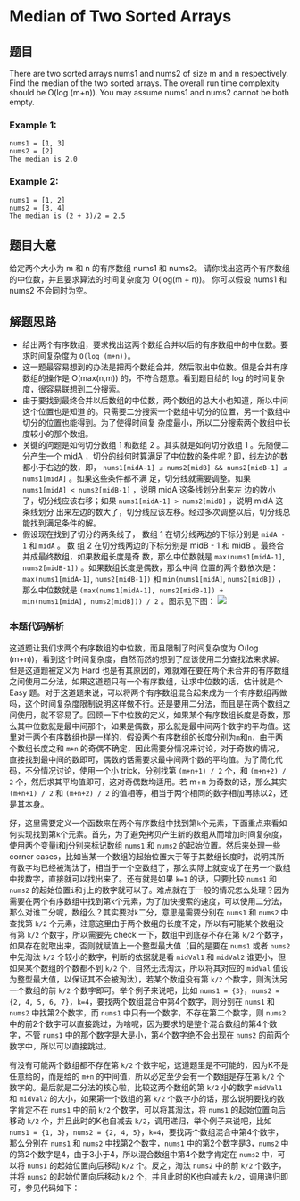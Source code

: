 # Median of Two Sorted Arrays
## 题目
There are two sorted arrays nums1 and nums2 of size m and n respectively.
Find the median of the two sorted arrays. The overall run time complexity should be O(log (m+n)).
You may assume nums1 and nums2 cannot be both empty.
### Example 1:
```
nums1 = [1, 3]
nums2 = [2]
The median is 2.0
```
### Example 2:
```
nums1 = [1, 2]
nums2 = [3, 4]
The median is (2 + 3)/2 = 2.5
```
## 题目大意
给定两个⼤⼩为 m 和 n 的有序数组 nums1 和 nums2。
请你找出这两个有序数组的中位数，并且要求算法的时间复杂度为 O(log(m + n))。
你可以假设 nums1 和 nums2 不会同时为空。
## 解题思路
* 给出两个有序数组，要求找出这两个数组合并以后的有序数组中的中位数。要求时间复杂度为
```O(log (m+n))```。
* 这⼀题最容易想到的办法是把两个数组合并，然后取出中位数。但是合并有序数组的操作是
O(max(n,m)) 的，不符合题意。看到题⽬给的 log 的时间复杂度，很容易联想到⼆分搜索。
* 由于要找到最终合并以后数组的中位数，两个数组的总⼤⼩也知道，所以中间这个位置也是知道
的。只需要⼆分搜索⼀个数组中切分的位置，另⼀个数组中切分的位置也能得到。为了使得时间复
杂度最⼩，所以⼆分搜索两个数组中⻓度较⼩的那个数组。
* 关键的问题是如何切分数组 1 和数组 2 。其实就是如何切分数组 1 。先随便⼆分产⽣⼀个
midA ，切分的线何时算满⾜了中位数的条件呢？即，线左边的数都⼩于右边的数，即，
```nums1[midA-1] ≤ nums2[midB] && nums2[midB-1] ≤ nums1[midA]``` 。如果这些条件都不满
⾜，切分线就需要调整。如果 ```nums1[midA] < nums2[midB-1]``` ，说明 midA 这条线划分出来左
边的数⼩了，切分线应该右移；如果 ```nums1[midA-1] > nums2[midB]``` ，说明 midA 这条线划分
出来左边的数⼤了，切分线应该左移。经过多次调整以后，切分线总能找到满⾜条件的解。
* 假设现在找到了切分的两条线了， 数组 1 在切分线两边的下标分别是 ```midA - 1``` 和 ```midA``` 。 数 组 2 在切分线两边的下标分别是 midB - 1 和 midB 。最终合并成最终数组，如果数组⻓度是奇
数，那么中位数就是 ```max(nums1[midA-1]```, ```nums2[midB-1])``` 。如果数组⻓度是偶数，那么中间
位置的两个数依次是： ```max(nums1[midA-1]```, ```nums2[midB-1])``` 和 ```min(nums1[midA]```,
```nums2[midB])``` ，那么中位数就是 ```(max(nums1[midA-1], nums2[midB-1]) + min(nums1[midA], nums2[midB])) / 2``` 。图示⻅下图：
![](img/1.PNG) 

### 本题代码解析
这道题让我们求两个有序数组的中位数，而且限制了时间复杂度为 O(log (m+n))，看到这个时间复杂度，自然而然的想到了应该使用二分查找法来求解。但是这道题被定义为 Hard 也是有其原因的，难就难在要在两个未合并的有序数组之间使用二分法，如果这道题只有一个有序数组，让求中位数的话，估计就是个 Easy 题。对于这道题来说，可以将两个有序数组混合起来成为一个有序数组再做吗，这个时间复杂度限制说明这样做不行。还是要用二分法，而且是在两个数组之间使用，就不容易了。回顾一下中位数的定义，如果某个有序数组长度是奇数，那么其中位数就是最中间那个，如果是偶数，那么就是最中间两个数字的平均值。这里对于两个有序数组也是一样的，假设两个有序数组的长度分别为```m```和```n```，由于两个数组长度之和 ```m+n``` 的奇偶不确定，因此需要分情况来讨论，对于奇数的情况，直接找到最中间的数即可，偶数的话需要求最中间两个数的平均值。为了简化代码，不分情况讨论，使用一个小 trick，分别找第 ```(m+n+1) / 2``` 个，和 ```(m+n+2) / 2``` 个，然后求其平均值即可，这对奇偶数均适用。若 m+n 为奇数的话，那么其实 ```(m+n+1) / 2``` 和 ```(m+n+2) / 2``` 的值相等，相当于两个相同的数字相加再除以2，还是其本身。

好，这里需要定义一个函数来在两个有序数组中找到第```k```个元素，下面重点来看如何实现找到第```k```个元素。首先，为了避免拷贝产生新的数组从而增加时间复杂度，使用两个变量i和j分别来标记数组 ```nums1``` 和 ```nums2``` 的起始位置。然后来处理一些 corner cases，比如当某一个数组的起始位置大于等于其数组长度时，说明其所有数字均已经被淘汰了，相当于一个空数组了，那么实际上就变成了在另一个数组中找数字，直接就可以找出来了。还有就是如果 ```k=1``` 的话，只要比较 ```nums1``` 和 ```nums2``` 的起始位置```i```和```j```上的数字就可以了。难点就在于一般的情况怎么处理？因为需要在两个有序数组中找到第```k```个元素，为了加快搜索的速度，可以使用二分法，那么对谁二分呢，数组么？其实要对```k```二分，意思是需要分别在 ```nums1``` 和 ```nums2``` 中查找第 ```k/2``` 个元素，注意这里由于两个数组的长度不定，所以有可能某个数组没有第 ```k/2``` 个数字，所以需要先 check 一下，数组中到底存不存在第 ```k/2``` 个数字，如果存在就取出来，否则就赋值上一个整型最大值（目的是要在 ```nums1``` 或者 ```nums2``` 中先淘汰 ```k/2``` 个较小的数字，判断的依据就是看 ```midVal1``` 和 ```midVal2``` 谁更小，但如果某个数组的个数都不到 ```k/2``` 个，自然无法淘汰，所以将其对应的 ```midVal``` 值设为整型最大值，以保证其不会被淘汰），若某个数组没有第 ```k/2``` 个数字，则淘汰另一个数组的前 ```k/2``` 个数字即可。举个例子来说吧，比如 ```nums1 = {3}```，```nums2 = {2, 4, 5, 6, 7}```，```k=4```，要找两个数组混合中第4个数字，则分别在 ```nums1``` 和 ```nums2``` 中找第2个数字，而 ```nums1``` 中只有一个数字，不存在第二个数字，则 ```nums2``` 中的前2个数字可以直接跳过，为啥呢，因为要求的是整个混合数组的第4个数字，不管 ```nums1``` 中的那个数字是大是小，第4个数字绝不会出现在 ```nums2``` 的前两个数字中，所以可以直接跳过。

有没有可能两个数组都不存在第 ```k/2``` 个数字呢，这道题里是不可能的，因为K不是任意给的，而是给的 ```m+n``` 的中间值，所以必定至少会有一个数组是存在第 ```k/2``` 个数字的。最后就是二分法的核心啦，比较这两个数组的第 ```k/2``` 小的数字 ```midVal1``` 和 ```midVal2``` 的大小，如果第一个数组的第 ```k/2``` 个数字小的话，那么说明要找的数字肯定不在 ```nums1``` 中的前 ```k/2``` 个数字，可以将其淘汰，将 ```nums1``` 的起始位置向后移动 ```k/2``` 个，并且此时的K也自减去 ```k/2```，调用递归，举个例子来说吧，比如 ```nums1 = {1, 3}```，```nums2 = {2, 4, 5}```，```k=4```，要找两个数组混合中第4个数字，那么分别在 ```nums1``` 和 ```nums2``` 中找第2个数字，```nums1``` 中的第2个数字是3，```nums2``` 中的第2个数字是4，由于3小于4，所以混合数组中第4个数字肯定在 ```nums2``` 中，可以将 ```nums1``` 的起始位置向后移动 ```k/2``` 个。反之，淘汰 ```nums2``` 中的前 ```k/2``` 个数字，并将 ```nums2``` 的起始位置向后移动 ```k/2``` 个，并且此时的K也自减去 ```k/2```，调用递归即可，参见代码如下：